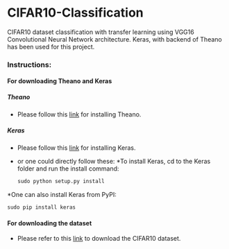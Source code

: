 # CIFAR10-Classification

CIFAR10 dataset classification with transfer learning using VGG16 Convolutional Neural Network architecture. Keras, with backend of Theano has been used for this project.

### Instructions:

#### For downloading Theano and Keras

##### Theano
* Please follow this [link](http://deeplearning.net/software/theano/install.html#install) for installing Theano.

##### Keras
* Please follow this [link](https://keras.io/#installation) for installing Keras.
* or one could directly follow these:
  *To install Keras, cd to the Keras folder and run the install command:

  ```python
  sudo python setup.py install
  ```

 *One can also install Keras from PyPI:

  ```python
  sudo pip install keras
  ```


#### For downloading the dataset
* Please refer to this [link](https://www.cs.toronto.edu/~kriz/cifar.html) to download the CIFAR10 dataset.



